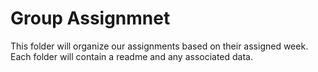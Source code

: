 # Group Assignmnet
This folder will organize our assignments based on their assigned week. Each folder will contain a readme and any associated data. 

